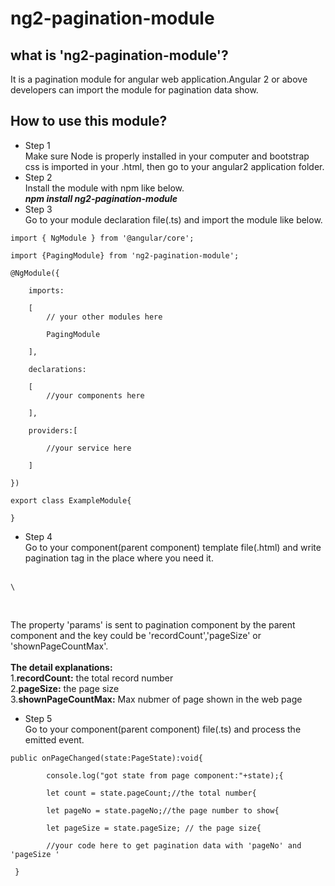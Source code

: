 # ng2-pagination-module
## what is 'ng2-pagination-module'?
It is a pagination module for angular web application.Angular 2 or above developers can import the module for pagination data show.
## How to use this module?
+ Step 1<br/>
Make sure Node is properly installed in your computer and bootstrap css is imported in your .html, then go to your angular2 application folder.
+ Step 2<br/>
Install the module with npm like below.<br/>
<strong><i>npm install ng2-pagination-module</i></strong>
+ Step 3<br/>
Go to your module declaration file(.ts) and import the module like below.</br>
<pre><code>import { NgModule } from '@angular/core';<br>
import {PagingModule} from 'ng2-pagination-module';<br>
@NgModule({<br>
    imports:<br>
    [  
        // your other modules here<br> 
        PagingModule<br>
    ],<br> 
    declarations:<br> 
    [
        //your components here<br> 
    ],<br> 
    providers:[<br> 
        //your service here<br> 
    ]<br> 
})<br> 
export class ExampleModule{<br> 
}</code></pre>

+ Step 4<br/>
Go to your component(parent component) template file(.html) and write pagination tag in the place where you need it.</br></br>
<pre><code>\<page [params]="params" (pageChanged)="onPageChanged($event)"></page></pre></code></br>
The property 'params' is sent to pagination component by the parent component and the key could be 'recordCount','pageSize' or 'shownPageCountMax'.</br></br>
<strong>The detail explanations:</strong><br>
1.<strong>recordCount:</strong>	the total record number</br>
2.<strong>pageSize:</strong>	the page size</br>
3.<strong>shownPageCountMax:</strong> Max nubmer of page shown in the web page</br> 

+ Step 5<br/>
Go to your component(parent component) file(.ts) and process the emitted event.
<pre><code>public onPageChanged(state:PageState):void{<br/>
        console.log("got state from page component:"+state);{<br/>
        let count = state.pageCount;//the total number{<br/>
        let pageNo = state.pageNo;//the page number to show{<br/>
        let pageSize = state.pageSize; // the page size{<br/>
        //your code here to get pagination data with 'pageNo' and 'pageSize '<br/>
 }</code></pre>





